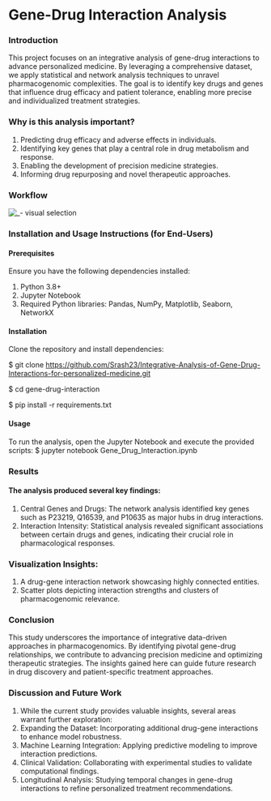 # Gene-Drug Interaction Analysis

### Introduction

This project focuses on an integrative analysis of gene-drug interactions to advance personalized medicine. By leveraging a comprehensive dataset, we apply statistical and network analysis techniques to unravel pharmacogenomic complexities. The goal is to identify key drugs and genes that influence drug efficacy and patient tolerance, enabling more precise and individualized treatment strategies.

### Why is this analysis important?

1. Predicting drug efficacy and adverse effects in individuals.
2. Identifying key genes that play a central role in drug metabolism and response.
3. Enabling the development of precision medicine strategies.
4. Informing drug repurposing and novel therapeutic approaches.

### Workflow
![_- visual selection](https://github.com/user-attachments/assets/a45528b1-9c4e-41c0-aac0-ce4b671662ca)

### Installation and Usage Instructions (for End-Users)
#### Prerequisites
Ensure you have the following dependencies installed:
1. Python 3.8+
2. Jupyter Notebook
3. Required Python libraries: Pandas, NumPy, Matplotlib, Seaborn, NetworkX

#### Installation
Clone the repository and install dependencies:

$ git clone https://github.com/Srash23/Integrative-Analysis-of-Gene-Drug-Interactions-for-personalized-medicine.git

$ cd gene-drug-interaction

$ pip install -r requirements.txt

#### Usage

To run the analysis, open the Jupyter Notebook and execute the provided scripts:
$ jupyter notebook Gene_Drug_Interaction.ipynb

### Results
#### The analysis produced several key findings:
1. Central Genes and Drugs: The network analysis identified key genes such as P23219, Q16539, and P10635 as major hubs in drug interactions.
2. Interaction Intensity: Statistical analysis revealed significant associations between certain drugs and genes, indicating their crucial role in pharmacological responses.

### Visualization Insights:
1. A drug-gene interaction network showcasing highly connected entities.
2. Scatter plots depicting interaction strengths and clusters of pharmacogenomic relevance.

### Conclusion
This study underscores the importance of integrative data-driven approaches in pharmacogenomics. By identifying pivotal gene-drug relationships, we contribute to advancing precision medicine and optimizing therapeutic strategies. The insights gained here can guide future research in drug discovery and patient-specific treatment approaches.

### Discussion and Future Work
1. While the current study provides valuable insights, several areas warrant further exploration:
2. Expanding the Dataset: Incorporating additional drug-gene interactions to enhance model robustness.
3. Machine Learning Integration: Applying predictive modeling to improve interaction predictions.
4. Clinical Validation: Collaborating with experimental studies to validate computational findings.
5. Longitudinal Analysis: Studying temporal changes in gene-drug interactions to refine personalized treatment recommendations.
